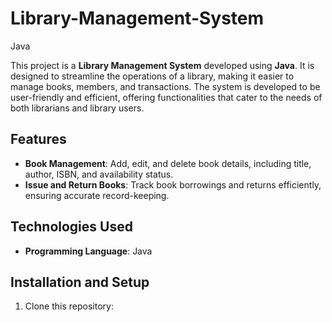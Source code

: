 # Library-Management-System
Java

This project is a **Library Management System** developed using **Java**. It is designed to streamline the operations of a library, making it easier to manage books, members, and transactions. The system is developed to be user-friendly and efficient, offering functionalities that cater to the needs of both librarians and library users.

## Features

- **Book Management**: Add, edit, and delete book details, including title, author, ISBN, and availability status.
- **Issue and Return Books**: Track book borrowings and returns efficiently, ensuring accurate record-keeping.

## Technologies Used

- **Programming Language**: Java

## Installation and Setup

1. Clone this repository:
